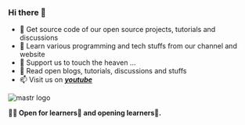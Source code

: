 <h3>Hi there 👋</h3>

- 👀 Get source code of our open source projects, tutorials and discussions
- 🌱 Learn various programming and tech stuffs from our channel and website
- 💞️ Support us to touch the heaven ...
- 💬 Read open blogs, tutorials, discussions and stuffs
- 📫 Visit us on ***[youtube](https://youtube.com/@mastrnepa1)***

![mastr logo](https://user-images.githubusercontent.com/77236280/229016299-b85e6486-06c7-4f69-9580-44a8410f1022.jpg)

**👨‍💻 Open for learners👯 and opening learners📝.**
